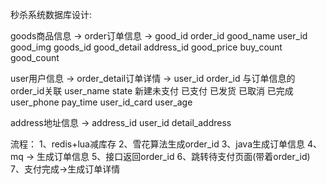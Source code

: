 秒杀系统数据库设计:

goods商品信息 ->              order订单信息 ->
good_id                      order_id
good_name                    user_id
good_img                     goods_id
good_detail                  address_id
good_price                   buy_count
good_count

user用户信息 ->               order_detail订单详情 ->
user_id                      order_id 与订单信息的order_id关联
user_name                    state 新建未支付 已支付 已发货 已取消 已完成
user_phone                   pay_time
user_id_card
user_age

address地址信息 ->
address_id
user_id
detail_address

流程：
1、redis+lua减库存
2、雪花算法生成order_id
3、java生成订单信息
4、mq -> 生成订单信息
5、接口返回order_id
6、跳转待支付页面(带着order_id)
7、支付完成->生成订单详情